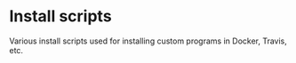 # Install scripts

Various install scripts used for installing custom programs in Docker, Travis, etc.
